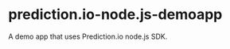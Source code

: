 prediction.io-node.js-demoapp
=============================

A demo app that uses Prediction.io node.js SDK.
